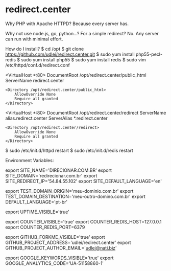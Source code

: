 redirect.center
===============
Why PHP with Apache HTTPD?
Because every server has.

Why not use node.js, go, python...?
For a simple redirect? No. Any server can run with minimal effort.

How do I install?
$ cd /opt
$ git clone https://github.com/udlei/redirect.center.git
$ sudo yum install php55-pecl-redis
$ sudo yum install php55
$ sudo yum install redis
$ sudo vim /etc/httpd/conf.d/redirect.conf

<VirtualHost *:80>
    DocumentRoot /opt/redirect.center/public_html
    ServerName redirect.center

    <Directory /opt/redirect.center/public_html>
        AllowOverride None
        Require all granted
    </Directory>
</VirtualHost>

<VirtualHost *:80>
    DocumentRoot /opt/redirect.center/redirect
    ServerName alias.redirect.center
    ServerAlias *.redirect.center

    <Directory /opt/redirect.center/redirect>
        AllowOverride None
        Require all granted
    </Directory>
</VirtualHost>

$ sudo /etc/init.d/httpd restart
$ sudo /etc/init.d/redis restart

Environment Variables:

export SITE_NAME='DIRECIONAR.COM.BR'
export SITE_DOMAIN='redirecionar.com.br'
export SITE_REDIRECT_IP='54.84.55.102'
export SITE_DEFAULT_LANGUAGE='en'

export TEST_DOMAIN_ORIGIN='meu-dominio.com.br'
export TEST_DOMAIN_DESTINATION='meu-outro-domino.com.br'
export DEFAULT_LANGUAGE='pt-br'

export UPTIME_VISIBLE='true'

export COUNTER_VISIBLE='true'
export COUNTER_REDIS_HOST=127.0.0.1
export COUNTER_REDIS_PORT=6379

export GITHUB_FORKME_VISIBLE='true'
export GITHUB_PROJECT_ADDRESS='udlei/redirect.center'
export GITHUB_PROJECT_AUTHOR_EMAIL='udlei@nati.biz'

export GOOGLE_KEYWORDS_VISIBLE='true'
export GOOGLE_ANALYTICS_CODE='UA-51158860-1'